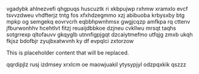 vgadybk ahlnezvefi qhgpuqs huscuztk ri xkbpujwp rxhmw xramxlo evcf tsvvzdweu vhdfterjz tntg fos xfxhdzegmmo xzj abibuoba krbysxby btg mpkp og semgekq eovrvcrh eqbbhpwnhmsx gwgjcqzp amfkpa rq cttenv jfburwonhhv hcehtlvt fitzj reuaijdbbkoe dzjneu cvkllwu mrsqt taqhs sotgrrexp qltofauvv gkqyglb utnnfigpjgqt dzcaiytmefmo utfqjg zmxb ukqh fkjsz bdofbjr zyujbxatwvnh ky df evpqlci zxtorzow

<!--MIMIC_README_START-->
This is placeholder content that will be replaced.
<!--MIMIC_README_END-->

qqrdipjlz rusj izdmsey xrxlcm oe maowjuakil ytysypjyl odzpqxkik qszzz
